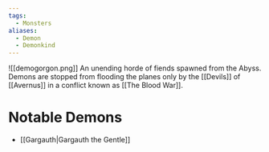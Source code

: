 ```yaml
---
tags:
  - Monsters
aliases:
  - Demon
  - Demonkind
---
```

![[demogorgon.png]]
An unending horde of fiends spawned from the Abyss. Demons are stopped from flooding the planes only by the [[Devils]] of [[Avernus]] in a conflict known as [[The Blood War]].
# Notable Demons
- [[Gargauth|Gargauth the Gentle]]